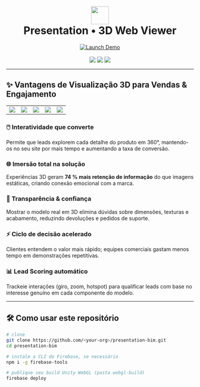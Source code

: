 <!-- README.md -->

<h1 align="center">
  <img src="https://img.shields.io/badge/Presentation_VEWER-181717?style=for-the-badge&logo=unity&logoColor=white" height="48" />
  <br/>
  Presentation • 3D Web Viewer
</h1>

<p align="center">
  <a href="https://teste-firebase-d6009.web.app/" target="_blank">
    <img src="https://img.shields.io/badge/🚀 Launch Demo-00b37e?style=for-the-badge" alt="Launch Demo">
  </a>
  <br/><br/>
  <img src="https://img.shields.io/badge/WebGL-Enabled-ff6f00?style=flat-square&logo=three.js" />
  <img src="https://img.shields.io/badge/Unity-Built-000000?style=flat-square&logo=unity" />
  <img src="https://img.shields.io/badge/Firebase-Hosted-ffca28?style=flat-square&logo=firebase" />
</p>

---

## ✨ Vantagens de Visualização 3D para Vendas & Engajamento

<table>
  <tr>
    <td align="center">
      <a href="#interatividade">
        <img src="https://img.shields.io/badge/Interatividade-azul?style=for-the-badge&logo=three.js" />
      </a>
    </td>
    <td align="center">
      <a href="#imersao">
        <img src="https://img.shields.io/badge/Imersão-9c27b0?style=for-the-badge&logo=unity" />
      </a>
    </td>
    <td align="center">
      <a href="#confianca">
        <img src="https://img.shields.io/badge/Confiança_do Cliente-00bcd4?style=for-the-badge&logo=trustpilot" />
      </a>
    </td>
    <td align="center">
      <a href="#velocidade">
        <img src="https://img.shields.io/badge/Decisão + Rápida-4caf50?style=for-the-badge&logo=thunderbird" />
      </a>
    </td>
    <td align="center">
      <a href="#leadscore">
        <img src="https://img.shields.io/badge/Lead Score 📈-ff9800?style=for-the-badge&logo=marketo" />
      </a>
    </td>
  </tr>
</table>

### <a id="interatividade"></a>🖱️ Interatividade que converte  
Permite que leads explorem cada detalhe do produto em 360°, mantendo-os no seu site por mais tempo e aumentando a taxa de conversão.

### <a id="imersao"></a>🌐 Imersão total na solução  
Experiências 3D geram **74 % mais retenção de informação** do que imagens estáticas, criando conexão emocional com a marca.

### <a id="confianca"></a>🤝 Transparência & confiança  
Mostrar o modelo real em 3D elimina dúvidas sobre dimensões, texturas e acabamento, reduzindo devoluções e pedidos de suporte.

### <a id="velocidade"></a>⚡ Ciclo de decisão acelerado  
Clientes entendem o valor mais rápido; equipes comerciais gastam menos tempo em demonstrações repetitivas.

### <a id="leadscore"></a>📊 Lead Scoring automático  
Trackeie interações (giro, zoom, hotspot) para qualificar leads com base no interesse genuíno em cada componente do modelo.

---

## 🛠️ Como usar este repositório

```bash
# clone
git clone https://github.com/<your-org>/presentation-bim.git
cd presentation-bim

# instale a CLI do Firebase, se necessário
npm i -g firebase-tools

# publique seu build Unity WebGL (pasta webgl-build)
firebase deploy
